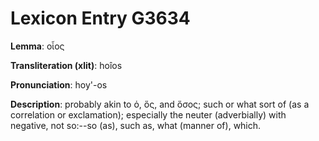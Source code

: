 # Lexicon Entry G3634

**Lemma**: οἷος

**Transliteration (xlit)**: hoîos

**Pronunciation**: hoy'-os

**Description**:
probably akin to ὁ, ὅς, and ὅσος; such or what sort of (as a correlation or exclamation); especially the neuter (adverbially) with negative, not so:--so (as), such as, what (manner of), which.
